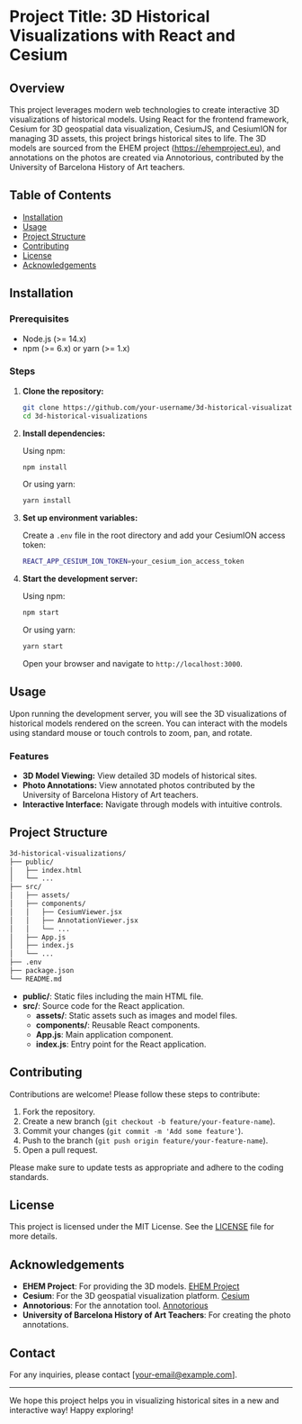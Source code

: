 # Project Title: 3D Historical Visualizations with React and Cesium

## Overview

This project leverages modern web technologies to create interactive 3D visualizations of historical models. Using React for the frontend framework, Cesium for 3D geospatial data visualization, CesiumJS, and CesiumION for managing 3D assets, this project brings historical sites to life. The 3D models are sourced from the EHEM project (https://ehemproject.eu), and annotations on the photos are created via Annotorious, contributed by the University of Barcelona History of Art teachers.

## Table of Contents

- [Installation](#installation)
- [Usage](#usage)
- [Project Structure](#project-structure)
- [Contributing](#contributing)
- [License](#license)
- [Acknowledgements](#acknowledgements)

## Installation

### Prerequisites

- Node.js (>= 14.x)
- npm (>= 6.x) or yarn (>= 1.x)

### Steps

1. **Clone the repository:**

   ```sh
   git clone https://github.com/your-username/3d-historical-visualizations.git
   cd 3d-historical-visualizations
   ```

2. **Install dependencies:**

   Using npm:

   ```sh
   npm install
   ```

   Or using yarn:

   ```sh
   yarn install
   ```

3. **Set up environment variables:**

   Create a `.env` file in the root directory and add your CesiumION access token:

   ```sh
   REACT_APP_CESIUM_ION_TOKEN=your_cesium_ion_access_token
   ```

4. **Start the development server:**

   Using npm:

   ```sh
   npm start
   ```

   Or using yarn:

   ```sh
   yarn start
   ```

   Open your browser and navigate to `http://localhost:3000`.

## Usage

Upon running the development server, you will see the 3D visualizations of historical models rendered on the screen. You can interact with the models using standard mouse or touch controls to zoom, pan, and rotate.

### Features

- **3D Model Viewing:** View detailed 3D models of historical sites.
- **Photo Annotations:** View annotated photos contributed by the University of Barcelona History of Art teachers.
- **Interactive Interface:** Navigate through models with intuitive controls.

## Project Structure

```sh
3d-historical-visualizations/
├── public/
│   ├── index.html
│   └── ...
├── src/
│   ├── assets/
│   ├── components/
│   │   ├── CesiumViewer.jsx
│   │   ├── AnnotationViewer.jsx
│   │   └── ...
│   ├── App.js
│   ├── index.js
│   └── ...
├── .env
├── package.json
└── README.md
```

- **public/**: Static files including the main HTML file.
- **src/**: Source code for the React application.
  - **assets/**: Static assets such as images and model files.
  - **components/**: Reusable React components.
  - **App.js**: Main application component.
  - **index.js**: Entry point for the React application.

## Contributing

Contributions are welcome! Please follow these steps to contribute:

1. Fork the repository.
2. Create a new branch (`git checkout -b feature/your-feature-name`).
3. Commit your changes (`git commit -m 'Add some feature'`).
4. Push to the branch (`git push origin feature/your-feature-name`).
5. Open a pull request.

Please make sure to update tests as appropriate and adhere to the coding standards.

## License

This project is licensed under the MIT License. See the [LICENSE](LICENSE) file for more details.

## Acknowledgements

- **EHEM Project**: For providing the 3D models. [EHEM Project](https://ehemproject.eu)
- **Cesium**: For the 3D geospatial visualization platform. [Cesium](https://cesium.com)
- **Annotorious**: For the annotation tool. [Annotorious](https://annotorious.com)
- **University of Barcelona History of Art Teachers**: For creating the photo annotations.

## Contact

For any inquiries, please contact [your-email@example.com].

---

We hope this project helps you in visualizing historical sites in a new and interactive way! Happy exploring!
